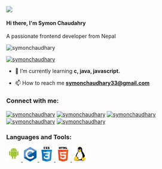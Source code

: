 <img align="center" src="https://github.com/SymonChaudhary/SymonChaudhary/blob/main/symon.gif"/>



<h4>Hi there, I'm Symon Chaudahry</h4>
<p>A passionate frontend developer from Nepal</p>

<p align="left"> <img src="https://komarev.com/ghpvc/?username=symonchaudhary&label=Profile%20views&color=0e75b6&style=flat" alt="symonchaudhary" /> </p>

<p align="left"> <a href="https://twitter.com/symonchaudhary" target="blank"><img src="https://img.shields.io/twitter/follow/symonchaudhary?logo=twitter&style=for-the-badge" alt="symonchaudhary" /></a> </p>

- 🌱 I’m currently learning **c, java, javascript.**

- 📫 How to reach me **symonchaudhary33@gmail.com**

<h3 align="left">Connect with me:</h3>
<p align="left">
<a href="https://twitter.com/symonchaudhary" target="_blank"><img align="center" src="https://raw.githubusercontent.com/rahuldkjain/github-profile-readme-generator/master/src/images/icons/Social/twitter.svg" alt="symonchaudhary" height="30" width="40" /></a>
<a href="https://linkedin.com/in/symonchaudhary" target="_blank"><img align="center" src="https://raw.githubusercontent.com/rahuldkjain/github-profile-readme-generator/master/src/images/icons/Social/linked-in-alt.svg" alt="symonchaudhary" height="30" width="40" /></a>
<a href="https://www.facebook.com/symonchaudhary0" target="_blank"><img align="center" src="https://raw.githubusercontent.com/rahuldkjain/github-profile-readme-generator/master/src/images/icons/Social/facebook.svg" alt="symonchaudhary" height="30" width="40" /></a>
<a href="https://www.instagram.com/symonchaudhary/" target="_blank"><img align="center" src="https://raw.githubusercontent.com/rahuldkjain/github-profile-readme-generator/master/src/images/icons/Social/instagram.svg" alt="symonchaudhary" height="30" width="40" /></a>
<a href="https://www.youtube.com/channel/UCAP0Z3hrN8Hgb2Z3bvnrC8g" target="_blank"><img align="center" src="https://raw.githubusercontent.com/rahuldkjain/github-profile-readme-generator/master/src/images/icons/Social/youtube.svg" alt="symonchaudhary" height="30" width="40" /></a>
</p>

<h3 align="left">Languages and Tools:</h3>
<p align="left"> <a href="https://developer.android.com" target="_blank" rel="noreferrer"> <img src="https://raw.githubusercontent.com/devicons/devicon/master/icons/android/android-original-wordmark.svg" alt="android" width="40" height="40"/> </a> <a href="https://www.cprogramming.com/" target="_blank" rel="noreferrer"> <img src="https://raw.githubusercontent.com/devicons/devicon/master/icons/c/c-original.svg" alt="c" width="40" height="40"/> </a> <a href="https://www.w3schools.com/css/" target="_blank" rel="noreferrer"> <img src="https://raw.githubusercontent.com/devicons/devicon/master/icons/css3/css3-original-wordmark.svg" alt="css3" width="40" height="40"/> </a> <a href="https://www.w3.org/html/" target="_blank" rel="noreferrer"> <img src="https://raw.githubusercontent.com/devicons/devicon/master/icons/html5/html5-original-wordmark.svg" alt="html5" width="40" height="40"/> </a><a href="https://www.linux.org/" target="_blank" rel="noreferrer"> <img src="https://raw.githubusercontent.com/devicons/devicon/master/icons/linux/linux-original.svg" alt="linux" width="40" height="40"/> </a>



